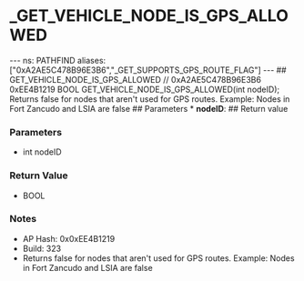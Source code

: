 # _GET_VEHICLE_NODE_IS_GPS_ALLOWED

--- ns: PATHFIND aliases: ["0xA2AE5C478B96E3B6","_GET_SUPPORTS_GPS_ROUTE_FLAG"] --- ## GET_VEHICLE_NODE_IS_GPS_ALLOWED  // 0xA2AE5C478B96E3B6 0xEE4B1219 BOOL GET_VEHICLE_NODE_IS_GPS_ALLOWED(int nodeID);  Returns false for nodes that aren't used for GPS routes. Example: Nodes in Fort Zancudo and LSIA are false  ## Parameters * **nodeID**:  ## Return value

### Parameters
* int nodeID

### Return Value
* BOOL

### Notes
* AP Hash: 0x0xEE4B1219
* Build: 323
* Returns false for nodes that aren't used for GPS routes.
Example:
Nodes in Fort Zancudo and LSIA are false

